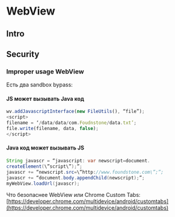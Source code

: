# WebView

## Intro

## Security

### Improper usage WebView

Есть два sandbox bypass: 

#### JS может вызывать Java код

```javascript
wv.addJavascriptInterface(new FileUtils(), “file”);
<script>
filename = ‘/data/data/com.Foudnstone/data.txt’;
file.write(filename, data, false);
</script>
```

#### Java код может вызывать JS

```java
String javascr = “javascript: var newscript=document.
createElement(\”script\”);”;
javascr += “newscript.src=\”http://www.foundstone.com\”;”;
javascr += “document.body.appendChild(newscript);”;
myWebView.loadUrl(javascr);
```

Что безопаснее WebView или Chrome Custom Tabs: [https://developer.chrome.com/multidevice/android/customtabs](https://developer.chrome.com/multidevice/android/customtabs)

